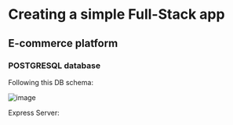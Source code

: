 # Creating a simple Full-Stack app

## E-commerce platform

### POSTGRESQL database 

Following this DB schema:

![image](https://user-images.githubusercontent.com/32515747/182364010-77daeb3c-19c9-4b48-a956-c81d5e3ec28d.png)


Express Server:

